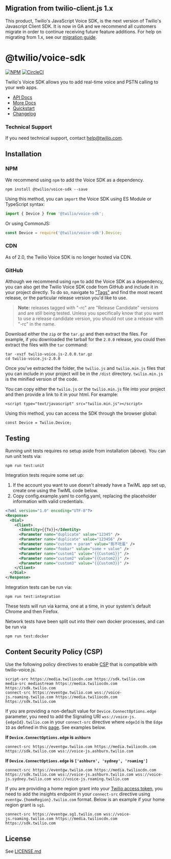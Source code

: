 ## Migration from twilio-client.js 1.x
This product, Twilio's JavaScript Voice SDK, is the next version of Twilio's Javascript Client SDK. It is
now in GA and we recommend all customers migrate in order to continue receiving future feature additions.
For help on migrating from 1.x, see our [migration guide](https://www.twilio.com/docs/voice/client/migrating-to-js-voice-sdk-20).

@twilio/voice-sdk
=================

[![NPM](https://img.shields.io/npm/v/%40twilio/voice-sdk.svg)](https://www.npmjs.com/package/%40twilio/voice-sdk) [![CircleCI](https://circleci.com/gh/twilio/twilio-voice.js/tree/master.svg?style=svg&circle-token=80e91c8284c21ff16d3003702e17b903c0b32f1d)](https://circleci.com/gh/twilio/twilio-voice.js/tree/master)

Twilio's Voice SDK allows you to add real-time voice and PSTN calling to your web apps.

* [API Docs](https://twilio.github.io/twilio-voice.js/index.html)
* [More Docs](https://www.twilio.com/docs/voice/sdks/javascript)
* [Quickstart](https://www.twilio.com/docs/voice/client/javascript/quickstart)
* [Changelog](https://github.com/twilio/twilio-voice.js/blob/master/CHANGELOG.md)

### Technical Support
If you need technical support, contact
[help@twilio.com](mailto:help@twilio.com).

Installation
------------

### NPM

We recommend using `npm` to add the Voice SDK as a dependency.

```
npm install @twilio/voice-sdk --save
```

Using this method, you can `import` the Voice SDK using ES Module or TypeScript syntax:

```js
import { Device } from '@twilio/voice-sdk';

```

Or using CommonJS:

```js
const Device = require('@twilio/voice-sdk').Device;
```

### CDN
As of 2.0, the Twilio Voice SDK is no longer hosted via CDN.

### GitHub

Although we recommend using `npm` to add the Voice SDK as a dependency, you can also get the Twilio Voice SDK code
from GitHub and include it in your project directly. To do so, navigate to
["Tags"](https://github.com/twilio/twilio-voice.js/tags) and find the most recent release, or
the particular release version you'd like to use.

> **Note:** releases tagged with "-rc" are "Release Candidate" versions
> and are still being tested. Unless you specifically know that you want to use a release candidate
> version, you should not use a release with "-rc" in the name.

Download either the `zip` or the `tar.gz` and then extract the files. For example, if you downloaded the
tarball for the `2.0.0` release, you could then extract the files with the `tar` command:

```
tar -xvzf twilio-voice.js-2.0.0.tar.gz
cd twilio-voice.js-2.0.0
```

Once you've extracted the folder, the `twilio.js` and `twilio.min.js` files that
you can include in your project will be in the `/dist` directory. `twilio.min.js` is the
minified version of the code.

You can copy either the `twilio.js` or the `twilio.min.js` file into your project and
then provide a link to it in your html. For example:

```
<script type="text/javascript" src="twilio.min.js"></script>
```

Using this method, you can access the SDK through the browser global:

```
const Device = Twilio.Device;
```

Testing
-------

Running unit tests requires no setup aside from installation (above). You can run unit tests via:

```
npm run test:unit
```

Integration tests require some set up:

1. If the account you want to use doesn't already have a TwiML app set up, create one using the
   TwiML code below.
2. Copy config.example.yaml to config.yaml, replacing the placeholder information with valid credentials.

```xml
<?xml version="1.0" encoding="UTF-8"?>
<Response>
  <Dial>
    <Client>
      <Identity>{{To}}</Identity>
      <Parameter name="duplicate" value="12345" />
      <Parameter name="duplicate" value="123456" />
      <Parameter name="custom + param" value="我不吃蛋" />
      <Parameter name="foobar" value="some + value" />
      <Parameter name="custom1" value="{{Custom1}}" />
      <Parameter name="custom2" value="{{Custom2}}" />
      <Parameter name="custom3" value="{{Custom3}}" />
    </Client>
  </Dial>
</Response>
```

Integration tests can be run via:

```
npm run test:integration
```

These tests will run via karma, one at a time, in your system's default Chrome and then Firefox.

Network tests have been split out into their own docker processes, and can be run via

```
npm run test:docker
```

Content Security Policy (CSP)
----------------------------

Use the following policy directives to enable [CSP](https://developer.mozilla.org/en-US/docs/Web/HTTP/CSP) that is compatible with twilio-voice.js.

```
script-src https://media.twiliocdn.com https://sdk.twilio.com
media-src mediastream https://media.twiliocdn.com https://sdk.twilio.com
connect-src https://eventgw.twilio.com wss://voice-js.roaming.twilio.com https://media.twiliocdn.com https://sdk.twilio.com
```

If you are providing a non-default value for `Device.ConnectOptions.edge` parameter, you need to add the Signaling URI `wss://voice-js.{edgeId}.twilio.com` in your `connect-src` directive where `edgeId` is the `Edge ID` as defined in this [page](https://www.twilio.com/docs/global-infrastructure/edge-locations). See examples below.

**If `Device.ConnectOptions.edge` is `ashburn`**

```
connect-src https://eventgw.twilio.com https://media.twiliocdn.com https://sdk.twilio.com wss://voice-js.ashburn.twilio.com
```

**If `Device.ConnectOptions.edge` is `['ashburn', 'sydney', 'roaming']`**

```
connect-src https://eventgw.twilio.com https://media.twiliocdn.com https://sdk.twilio.com wss://voice-js.ashburn.twilio.com wss://voice-js.sydney.twilio.com wss://voice-js.roaming.twilio.com
```

If you are providing a home region grant into your [Twilio access token](https://www.twilio.com/docs/iam/access-tokens), you need to add the insights endpoint in your `connect-src` directive using `eventgw.{homeRegion}.twilio.com` format. Below is an example if your home region grant is `sg1`.

```
connect-src https://eventgw.sg1.twilio.com wss://voice-js.roaming.twilio.com https://media.twiliocdn.com https://sdk.twilio.com
```

License
-------

See [LICENSE.md](https://github.com/twilio/twilio-voice.js/blob/master/LICENSE.md)
